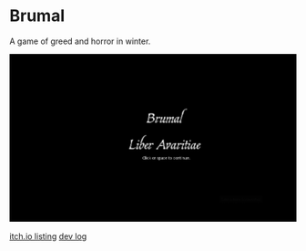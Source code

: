 # Brumal

A game of greed and horror in winter.

![](Preview1.png)

[itch.io listing](https://jpspadaro.itch.io/brumal)
[dev log](https://jpspadaro.itch.io/brumal/devlog)
